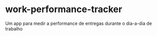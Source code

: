 # work-performance-tracker
Um app para medir a performance de entregas durante o dia-a-dia de trabalho 
